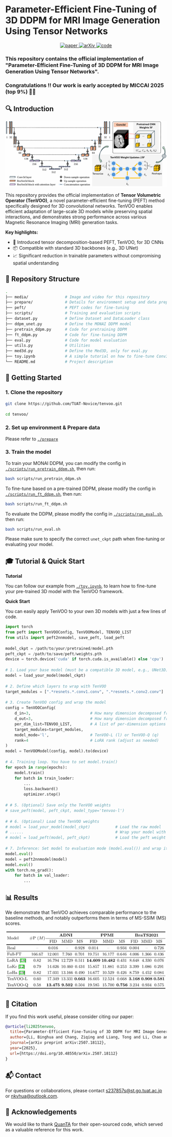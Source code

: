 # Parameter-Efficient Fine-Tuning of 3D DDPM for MRI Image Generation Using Tensor Networks

<p align="center">
  <a href="https://papers.miccai.org/miccai-2025/0666-Paper3932.html">
    <img src="https://img.shields.io/static/v1?label=PAPER&message=&style=for-the-badge&logo=arXiv&logoColor=white&labelColor=2f2f2f&color=b31b1b" alt="paper"/>
  </a>
  <a href="https://arxiv.org/abs/2507.18112">
    <img src="https://img.shields.io/static/v1?label=ARXIV&message=&style=for-the-badge&logo=arXiv&logoColor=white&labelColor=2f2f2f&color=b31b1b" alt="arXiv"/>
  </a>
  <a href="https://github.com/xiaovhua/tenvoo">
    <img src="https://img.shields.io/badge/Code-GitHub-blue?logo=github&style=for-the-badge" alt="code"/>
  </a>
</p>


<!-- ![video](./media/methods_comparison.gif) -->


### This repository contains the official implementation of **"Parameter-Efficient Fine-Tuning of 3D DDPM for MRI Image Generation Using Tensor Networks"**.

### Congratulations !! Our work is early accepted by **MICCAI 2025** (top 9%) 🎉🎉


## 🔍 Introduction

![method](./media/method.png)

This repository provides the official implementation of **Tensor Volumetric Operator (TenVOO)**, a novel parameter-efficient fine-tuning (PEFT) method specifically designed for 3D convolutional networks. TenVOO enables efficient adaptation of large-scale 3D models while preserving spatial interactions, and demonstrates strong performance across various Magnetic Resonance Imaging (MRI) generation tasks.

**Key highlights:**

- 🧠 Introduced tensor decomposition-based PEFT, TenVOO, for 3D CNNs  
- 📦 Compatible with standard 3D backbones (e.g., 3D UNet)  
- 📈 Significant reduction in trainable parameters without compromising spatial understanding

## 📁 Repository Structure

```bash
.
├── media/                # Image and video for this repository
├── prepare/              # Details for environment setup and data preparation
├── peft/                 # PEFT codes for fine-tuning
├── scripts/              # Training and evaluation scripts
├── dataset.py            # Define Dataset and DataLoader class
├── ddpm_unet.py          # Define the MONAI DDPM model
├── pretrain_ddpm.py      # Code for pretraining DDPM
├── ft_ddpm.py            # Code for fine-tuning DDPM
├── eval.py               # Code for model evaluation
├── utils.py              # Utilities
├── med3d.py              # Define the Med3D, only for eval.py
├── toy.ipynb             # A simple tutorial on how to fine-tune Conv3D using our TenVOO framework
└── README.md             # Project description
```

## 🚀 Getting Started

### 1. Clone the repository

```bash
git clone https://github.com/TUAT-Novice/tenvoo.git

cd tenvoo/
```

### 2. Set up environment & Prepare data

Please refer to [`./prepare`](./prepare)

### 3. Train the model

To train your MONAI DDPM, you can modify the config in  [`./scripts/run_pretrain_ddpm.sh`](./scripts/run_pretrain_ddpm.sh), then run:

```bash
bash scripts/run_pretrain_ddpm.sh
```

To fine-tune based on a pre-trained DDPM, please modify the config in  [`./scripts/run_ft_ddpm.sh`](./scripts/run_ft_ddpm.sh), then run:

```bash
bash scripts/run_ft_ddpm.sh
```

To evaluate the DDPM, please modify the config in  [`./scripts/run_eval.sh`](./scripts/run_eval.sh), then run:

```bash
bash scripts/run_eval.sh
```

Please make sure to specify the correct ```unet_ckpt``` path when fine-tuning or evaluating your model.

## 🎓 Tutorial & Quick Start

**Tutorial**

You can follow our example from [`./toy.ipynb`](./toy.ipynb), to learn how to fine-tune your pre-trained 3D model with the TenVOO framework.

**Quick Start**

You can easily apply TenVOO to your own 3D models with just a few lines of code.

```python
import torch
from peft import TenVOOConfig, TenVOOModel, TENVOO_LIST
from utils import peft2nnmodel, save_peft, load_peft

model_ckpt = /path/to/your/pretrained/model.pth                          # Replace with your model path
peft_ckpt = /path/to/save/peft/weights.pth                               # Replace with your path to save peft weights
device = torch.device('cuda' if torch.cuda.is_available() else 'cpu')

# 1. Load your base model (must be a compatible 3D model, e.g., UNet3D)
model = load_your_model(model_ckpt)  

# 2. Define which layers to wrap with TenVOO
target_modules = [".*resnets.*.conv1.conv", ".*resnets.*.conv2.conv"]    # Replace with actual layer names in your model

# 3. Create TenVOO config and wrap the model
config = TenVOOConfig(
    d_in=3,                          # How many dimension decomposed from input dimension (e.g., 1024=16*8*8)
    d_out=3,                         # How many dimension decomposed from output dimension (e.g., 128=8*4*4)
    per_dim_list=TENVOO_LIST,        # A list of per-dimension options (we set TENVOO_LIST as default)
    target_modules=target_modules,
    model_mode='l',                  # TenVOO-L (l) or TenVOO-Q (q)
    rank=4                           # LoRA rank (adjust as needed)
)
model = TenVOOModel(config, model).to(device)

# 4. Training loop. You have to set model.train()
for epoch in range(epochs):
    model.train()
    for batch in train_loader:
        ...
        loss.backward()
        optimizer.step()

# # 5. (Optional) Save only the TenVOO weights
# save_peft(model, peft_ckpt, model_type='tenvoo-l')

# # 6. (Optional) Load the TenVOO weights
# model = load_your_model(model_ckpt)           # Load the raw model
# ......                                        # Wrap your model with TenVOOModel with the same configuration
# model = load_peft(model, peft_ckpt)           # Load the peft weight

# 7. Inference: Set model to evaluation mode (model.eval()) and wrap it with peft2nnmodel() before running inference
model.eval()
model = peft2nnmodel(model)
model.eval()
with torch.no_grad():
    for batch in val_loader:
        ...

```

## 📊 Results

We demonstrate that TenVOO achieves comparable performance to the baseline methods, and notably outperforms them in terms of MS-SSIM (MS) scores.

![results](./media/results.png)


## 🤝 Citation

If you find this work useful, please consider citing our paper:

```bibtex
@article{li2025tenvoo,
  title={Parameter-Efficient Fine-Tuning of 3D DDPM for MRI Image Generation Using Tensor Networks},
  author={Li, Binghua and Chang, Ziqing and Liang, Tong and Li, Chao and Tanaka, Toshihisa and Aoki, Shigeki and Zhao, Qibin and Sun, Zhe},
  journal={arXiv preprint arXiv:2507.18112},
  year={2025},
  url={https://doi.org/10.48550/arXiv.2507.18112}
}
```

## 📬 Contact

For questions or collaborations, please contact s237857s@st.go.tuat.ac.jp or nkvhua@outlook.com.

## 🙏 Acknowledgements

We would like to thank [QuanTA](https://github.com/quanta-fine-tuning/quanta) for their open-sourced code, which served as a valuable reference for this work.

